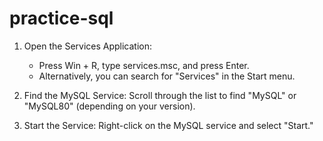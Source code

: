 # practice-sql

1. Open the Services Application:
   * Press Win + R, type services.msc, and press Enter.
   * Alternatively, you can search for "Services" in the Start menu.

2. Find the MySQL Service: Scroll through the list to find "MySQL" or "MySQL80" (depending on your version).

3. Start the Service: Right-click on the MySQL service and select "Start."
